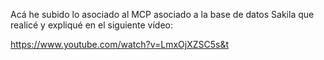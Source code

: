 Acá he subido lo asociado al MCP asociado a la base de datos Sakila que realicé y expliqué en el siguiente vídeo:

https://www.youtube.com/watch?v=LmxOjXZSC5s&t
